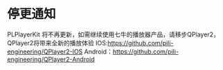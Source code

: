 # 停更通知
PLPlayerKit 将不再更新，如需继续使用七牛的播放器产品，请移步QPlayer2， QPlayer2将带来全新的播放体验
IOS:https://github.com/pili-engineering/QPlayer2-IOS
Android：https://github.com/pili-engineering/QPlayer2-Android
